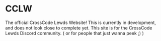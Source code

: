 # CCLW
The official CrossCode Lewds Website!
This is currently in development, and does not look close to complete yet.
This site is for the CrossCode Lewds Discord community. ( or for people that just wanna peek ;) )
